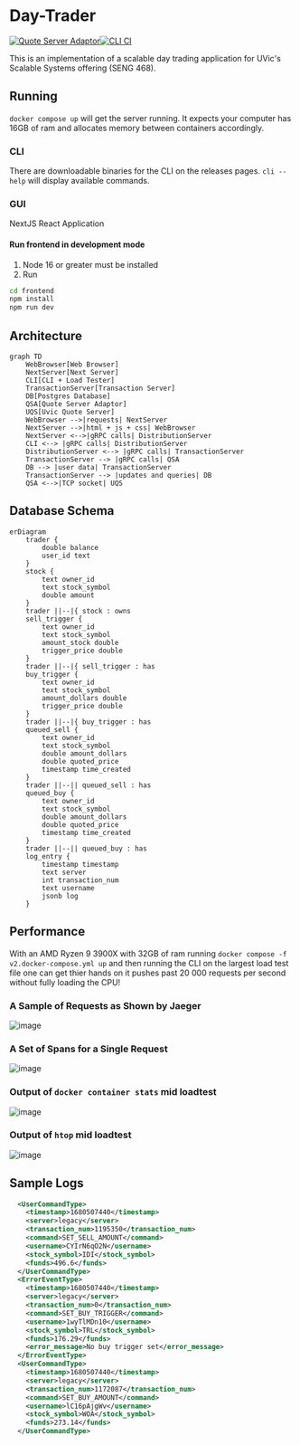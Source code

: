 # Day-Trader 
[![Quote Server Adaptor](https://github.com/MarcusDunn/day-trader/actions/workflows/quote-server-adaptor.yml/badge.svg)](https://github.com/MarcusDunn/day-trader/actions/workflows/quote-server-adaptor.yml)[![CLI CI](https://github.com/MarcusDunn/day-trader/actions/workflows/cli.yml/badge.svg)](https://github.com/MarcusDunn/day-trader/actions/workflows/cli.yml)

This is an implementation of a scalable day trading application for UVic's Scalable Systems offering (SENG 468).

## Running

`docker compose up` will get the server running. It expects your computer has 16GB of ram and allocates memory between containers accordingly.

### CLI

There are downloadable binaries for the CLI on the releases pages. `cli --help` will display available commands.

### GUI
NextJS React Application

#### Run frontend in development mode
1. Node 16 or greater must be installed
2. Run
```sh
cd frontend
npm install
npm run dev
```

## Architecture

```mermaid
graph TD
    WebBrowser[Web Browser]
    NextServer[Next Server]
    CLI[CLI + Load Tester]
    TransactionServer[Transaction Server]
    DB[Postgres Database]
    QSA[Quote Server Adaptor]
    UQS[Uvic Quote Server]
    WebBrowser -->|requests| NextServer
    NextServer -->|html + js + css| WebBrowser
    NextServer <-->|gRPC calls| DistributionServer
    CLI <--> |gRPC calls| DistributionServer
    DistributionServer <--> |gRPC calls| TransactionServer
    TransactionServer --> |gRPC calls| QSA
    DB --> |user data| TransactionServer
    TransactionServer --> |updates and queries| DB
    QSA <-->|TCP socket| UQS
```

## Database Schema

```mermaid
erDiagram
    trader {
        double balance
        user_id text
    }
    stock {
        text owner_id 
        text stock_symbol 
        double amount
    }
    trader ||--|{ stock : owns
    sell_trigger {
        text owner_id
        text stock_symbol
        amount_stock double
        trigger_price double
    }
    trader ||--|{ sell_trigger : has
    buy_trigger {
        text owner_id
        text stock_symbol
        amount_dollars double
        trigger_price double
    }
    trader ||--|{ buy_trigger : has
    queued_sell {
        text owner_id
        text stock_symbol
        double amount_dollars
        double quoted_price
        timestamp time_created
    }
    trader ||--|| queued_sell : has
    queued_buy {
        text owner_id
        text stock_symbol
        double amount_dollars
        double quoted_price
        timestamp time_created
    }
    trader ||--|| queued_buy : has
    log_entry {
        timestamp timestamp
        text server
        int transaction_num
        text username
        jsonb log 
    }
 ```

## Performance
With an AMD Ryzen 9 3900X with 32GB of ram running `docker compose -f v2.docker-compose.yml up` and then running the CLI on the largest load test file one can get thier hands on it pushes past 20 000 requests per second without fully loading the CPU!

### A Sample of Requests as Shown by Jaeger
![image](https://user-images.githubusercontent.com/51931484/229443727-4e6f5b23-beef-437a-b739-84d2736f77b9.png)

### A Set of Spans for a Single Request
![image](https://user-images.githubusercontent.com/51931484/229443750-e391558f-401d-43ac-850a-be3d9c606357.png)

### Output of `docker container stats` mid loadtest
![image](https://user-images.githubusercontent.com/51931484/229545287-00942609-3f02-4a1d-8ec6-c62c612e3ef5.png)

### Output of `htop` mid loadtest
![image](https://user-images.githubusercontent.com/51931484/229545477-48294fb1-9ca1-441d-97fb-4eb4a4503428.png)


## Sample Logs
```xml
  <UserCommandType>
    <timestamp>1680507440</timestamp>
    <server>legacy</server>
    <transaction_num>1195350</transaction_num>
    <command>SET_SELL_AMOUNT</command>
    <username>CYIrN6qO2N</username>
    <stock_symbol>IDI</stock_symbol>
    <funds>496.6</funds>
  </UserCommandType>
  <ErrorEventType>
    <timestamp>1680507440</timestamp>
    <server>legacy</server>
    <transaction_num>0</transaction_num>
    <command>SET_BUY_TRIGGER</command>
    <username>1wyTlMDn10</username>
    <stock_symbol>TRL</stock_symbol>
    <funds>176.29</funds>
    <error_message>No buy trigger set</error_message>
  </ErrorEventType>
  <UserCommandType>
    <timestamp>1680507440</timestamp>
    <server>legacy</server>
    <transaction_num>1172087</transaction_num>
    <command>SET_BUY_AMOUNT</command>
    <username>lC16pAjgWv</username>
    <stock_symbol>WOA</stock_symbol>
    <funds>273.14</funds>
  </UserCommandType>
```
